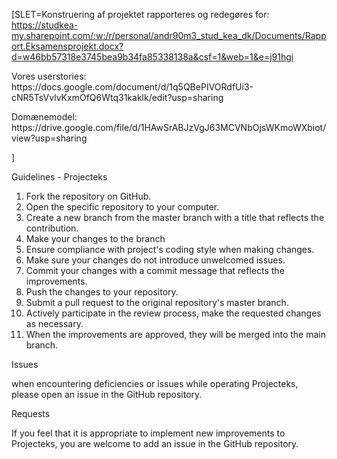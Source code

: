 [SLET=Konstruering af projektet rapporteres og redegøres for: https://studkea-my.sharepoint.com/:w:/r/personal/andr90m3_stud_kea_dk/Documents/Rapport.Eksamensprojekt.docx?d=w46bb57318e3745bea9b34fa85338138a&csf=1&web=1&e=j91hgi
<p>Vores userstories: https://docs.google.com/document/d/1q5QBePIVORdfUi3-cNR5TsVvlvKxmOfQ6Wtq31kaklk/edit?usp=sharing</>
<p>Domænemodel: https://drive.google.com/file/d/1HAwSrABJzVgJ63MCVNbOjsWKmoWXbiot/view?usp=sharing</p>]


Guidelines - Projecteks

1.	Fork the repository on GitHub.
2.	Open the specific repository to your computer.
3.	Create a new branch from the master branch with a title that reflects the contribution.
4.	Make your changes to the branch
5.	Ensure compliance with project's coding style when making changes.
6.	Make sure your changes do not introduce unwelcomed issues.
7.	Commit your changes with a commit message that reflects the improvements.
8.	Push the changes to your repository.
9.	Submit a pull request to the original repository's master branch.
10.	Actively participate in the review process, make the requested changes as necessary.
11.	When the improvements are approved, they will be merged into the main branch.

Issues

when encountering deficiencies or issues while operating Projecteks, please open an issue in the GitHub repository. 

Requests

If you feel that it is appropriate to implement new improvements to Projecteks, you are welcome to add an issue in the GitHub repository.
